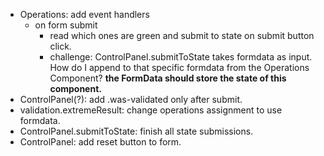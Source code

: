 - Operations: add event handlers
  - on form submit
    - read which ones are green and submit to state on submit button click.
    - challenge: ControlPanel.submitToState takes formdata as input. How do I append to that specific formdata from the Operations Component? **the FormData should store the state of this component.**
- ControlPanel(?): add .was-validated only after submit.
- validation.extremeResult: change operations assignment to use formdata.
- ControlPanel.submitToState: finish all state submissions.
- ControlPanel: add reset button to form.
